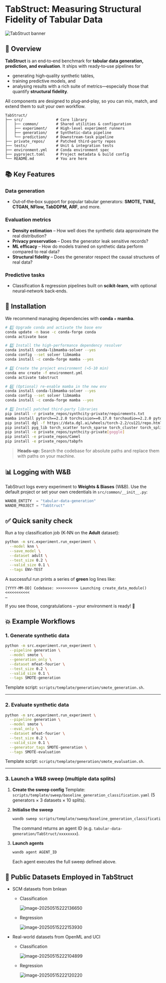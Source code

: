 # TabStruct: Measuring Structural Fidelity of Tabular Data

![TabStruct banner](https://s2.loli.net/2025/05/16/TZ1clpvNBDhi8AE.png)

## 📌 Overview

**TabStruct** is an end‑to‑end benchmark for **tabular data generation, prediction, and evaluation**.  It ships with ready‑to‑use pipelines for

* generating high‑quality synthetic tables,
* training predictive models, and
* analysing results with a rich suite of metrics—especially those that quantify **structural fidelity**.

All components are designed to plug‑and‑play, so you can mix, match, and extend them to suit your own workflow.

```text
TabStruct/
├── src/               # Core library
│   ├── common/        # Shared utilities & configuration
│   ├── experiment/    # High‑level experiment runners
│   ├── generation/    # Synthetic‑data pipeline
│   └── prediction/    # Downstream‑task pipeline
├── private_repos/     # Patched third‑party repos
├── tests/             # Unit & integration tests
├── environment.yml    # Conda environment spec
├── pyproject.toml     # Project metadata & build config
└── README.md          # You are here
```

## 📚 Key Features

### Data generation

* Out‑of‑the‑box support for popular tabular generators: **SMOTE, TVAE, CTGAN, NFlow, TabDDPM, ARF**, and more.

### Evaluation metrics

* **Density estimation** – How well does the synthetic data approximate the real distribution?
* **Privacy preservation** – Does the generator leak sensitive records?
* **ML efficacy** – How do models trained on synthetic data perform compared to real data?
* **Structural fidelity** – Does the generator respect the causal structures of real data?

### Predictive tasks

* Classification & regression pipelines built on **scikit‑learn**, with optional neural‑network back‑ends.

## 🚀 Installation

We recommend managing dependencies with **conda** + **mamba**.

```bash
# 1️⃣ Upgrade conda and activate the base env
conda update -n base -c conda-forge conda
conda activate base

# 2️⃣ Install the high‑performance dependency resolver
conda install conda-libmamba-solver --yes
conda config --set solver libmamba
conda install -c conda-forge mamba --yes

# 3️⃣ Create the project environment (≈5‑10 min)
conda env create -f environment.yml
conda activate tabstruct

# 4️⃣ (Optional) re‑enable mamba in the new env
conda install conda-libmamba-solver --yes
conda config --set solver libmamba
conda install -c conda-forge mamba --yes

# 5️⃣ Install patched third‑party libraries
pip install -r private_repos/synthcity-private/requirements.txt
mamba install pytorch==2.2.0 torchvision==0.17.0 torchaudio==2.2.0 pytorch-cuda=12.1 -c pytorch -c nvidia
pip install dgl -f https://data.dgl.ai/wheels/torch-2.2/cu121/repo.html
pip install pyg_lib torch_scatter torch_sparse torch_cluster torch_spline_conv -f https://data.pyg.org/whl/torch-2.2.0+cu121.html
pip install -e private_repos/synthcity-private[goggle]
pip install -e private_repos/Camel
pip install -e private_repos/tabpfn
```

> **Heads‑up:** Search the codebase for absolute paths and replace them with paths on your machine.

## 📊 Logging with W\&B

TabStruct logs every experiment to **Weights & Biases** (W\&B).  Use the default project or set your own credentials in `src/common/__init__.py`:

```python
WANDB_ENTITY  = "tabular-data-generation"
WANDB_PROJECT = "TabStruct"
```

## ✅ Quick sanity check

Run a toy classification job (K‑NN on the **Adult** dataset):

```bash
python -m src.experiment.run_experiment \
  --model knn \
  --save_model \
  --dataset adult \
  --test_size 0.2 \
  --valid_size 0.1 \
  --tags ENV-TEST
```

A successful run prints a series of **green** log lines like:

```text
[YYYY‑MM‑DD] Codebase: >>>>>>>>>> Launching create_data_module() <<<<<<<<<<<
…
```

If you see those, congratulations – your environment is ready! 🎉

## 💥 Example Workflows

### 1. Generate synthetic data

```bash
python -m src.experiment.run_experiment \
  --pipeline generation \
  --model smote \
  --generation_only \
  --dataset mfeat-fourier \
  --test_size 0.2 \
  --valid_size 0.1 \
  --tags SMOTE-generation
```

Template script: `scripts/template/generation/smote_generation.sh`.

---

### 2. Evaluate synthetic data

```bash
python -m src.experiment.run_experiment \
  --pipeline generation \
  --model smote \
  --eval_only \
  --dataset mfeat-fourier \
  --test_size 0.2 \
  --valid_size 0.1 \
  --generator_tags SMOTE-generation \
  --tags SMOTE-evaluation
```

Template script: `scripts/template/generation/smote_evaluation.sh`.

---

### 3. Launch a W\&B sweep (multiple data splits)

1. **Create the sweep config**
   Template: `scripts/template/sweep/baseline_generation_classification.yaml` (5 generators × 3 datasets × 10 splits).
2. **Initialise the sweep**

   ```bash
   wandb sweep scripts/template/sweep/baseline_generation_classification.yaml
   ```
   The command returns an agent ID (e.g. `tabular-data-generation/TabStruct/xxxxxxxx`).
3. **Launch agents**

   ```bash
   wandb agent AGENT_ID
   ```
   Each agent executes the full sweep defined above.

## 📀 Public Datasets Employed in TabStruct

* SCM datasets from bnlean

  * Classification

    ![image-20250515222136650](https://s2.loli.net/2025/05/16/eRDaPFAkiqwszxj.png)

  * Regression

    ![image-20250515222153930](https://s2.loli.net/2025/05/16/ivnoJ971cUzFyA3.png)

* Real-world datasets from OpenML and UCI

  * Classification

    ![image-20250515222104899](https://s2.loli.net/2025/05/16/dpzIo1fZqGQbBXy.png)

  * Regression

    ![image-20250515222120220](https://s2.loli.net/2025/05/16/JqVh3gFoxrKPck7.png)

